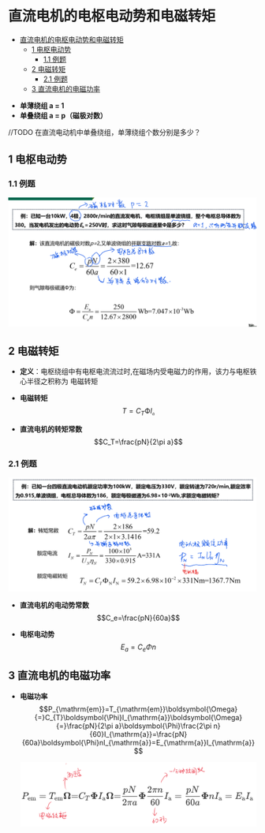 <!--
 * @Author: 小叶同学
 * @Date: 2024-03-07 14:13:30
 * @LastEditors: Please set LastEditors
 * @LastEditTime: 2024-03-13 20:24:57
 * @Description: 请填写简介
-->
# 直流电机的电枢电动势和电磁转矩


<!-- @import "[TOC]" {cmd="toc" depthFrom=1 depthTo=6 orderedList=false} -->

<!-- code_chunk_output -->

- [直流电机的电枢电动势和电磁转矩](#直流电机的电枢电动势和电磁转矩)
  - [1 电枢电动势](#1-电枢电动势)
    - [1.1 例题](#11-例题)
  - [2 电磁转矩](#2-电磁转矩)
    - [2.1 例题](#21-例题)
  - [3 直流电机的电磁功率](#3-直流电机的电磁功率)

<!-- /code_chunk_output -->


- **单薄绕组 a = 1**
- **单叠绕组 a = p（磁极对数）**

//TODO 在直流电动机中单叠绕组，单薄绕组个数分别是多少？

## 1 电枢电动势



### 1.1 例题

![alt text](image-13.png)


## 2 电磁转矩

- **定义**：电枢绕组中有电枢电流流过时,在磁场内受电磁力的作用，该力与电枢铁心半径之积称为
电磁转矩

- **电磁转矩**
    $$T = C_T\text{Ф}I_\mathfrak{a}$$

- **直流电机的转矩常数**
    $$C_T=\frac{pN}{2\pi a}$$


### 2.1 例题

![alt text](image-15.png)


- **直流电机的电动势常数**
    $$C_e=\frac{pN}{60a}$$

- **电枢电动势**
    $$E_a = C_e\Phi n$$
## 3 直流电机的电磁功率

- **电磁功率**
    $$P_{\mathrm{em}}=T_{\mathrm{em}}\boldsymbol{\Omega}{=}C_{T}\boldsymbol{\Phi}I_{\mathrm{a}}\boldsymbol{\Omega}{=}\frac{pN}{2\pi a}\boldsymbol{\Phi}\frac{2\pi n}{60}I_{\mathrm{a}}=\frac{pN}{60a}\boldsymbol{\Phi}nI_{\mathrm{a}}=E_{\mathrm{a}}I_{\mathrm{a}}$$


    ![alt text](image-16.png)